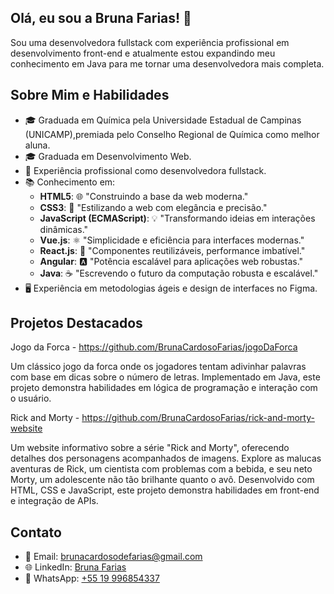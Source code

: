 

## Olá, eu sou a Bruna Farias! 👋
Sou uma desenvolvedora fullstack com experiência profissional em desenvolvimento front-end e atualmente estou expandindo meu conhecimento em Java para me tornar uma desenvolvedora mais completa.
## Sobre Mim e Habilidades

- 🎓 Graduada em Química pela Universidade Estadual de Campinas (UNICAMP),premiada pelo Conselho Regional de Química como melhor aluna.
- 🎓 Graduada em Desenvolvimento Web.
- 💼 Experiência profissional como desenvolvedora fullstack.
- 📚 Conhecimento em:
  - **HTML5**: 🌐 "Construindo a base da web moderna."
  - **CSS3**: 🎨 "Estilizando a web com elegância e precisão."
  - **JavaScript (ECMAScript)**: 💡 "Transformando ideias em interações dinâmicas."
  - **Vue.js**: ⚛️ "Simplicidade e eficiência para interfaces modernas."
  - **React.js**: 🔧 "Componentes reutilizáveis, performance imbatível."
  - **Angular**: 🅰️ "Potência escalável para aplicações web robustas."
  - **Java**: ☕️ "Escrevendo o futuro da computação robusta e escalável."  
- 🖥️ Experiência em metodologias ágeis e design de interfaces no Figma.



 ## Projetos Destacados
 Jogo da Forca - https://github.com/BrunaCardosoFarias/jogoDaForca

Um clássico jogo da forca onde os jogadores tentam adivinhar palavras com base em dicas sobre o número de letras. Implementado em Java, este projeto demonstra habilidades em lógica de programação e interação com o usuário.

 Rick and Morty - https://github.com/BrunaCardosoFarias/rick-and-morty-website

Um website informativo sobre a série "Rick and Morty", oferecendo detalhes dos personagens acompanhados de imagens. Explore as malucas aventuras de Rick, um cientista com problemas com a bebida, e seu neto Morty, um adolescente não tão brilhante quanto o avô. Desenvolvido com HTML, CSS e JavaScript, este projeto demonstra habilidades em front-end e integração de APIs.

## Contato
- 📧 Email: brunacardosodefarias@gmail.com
- 🌐 LinkedIn: [Bruna Farias](https://www.linkedin.com/in/bruna-farias-94aa4615a/)
- 📱 WhatsApp: [+55 19 996854337](https://wa.me/5519996854337)


